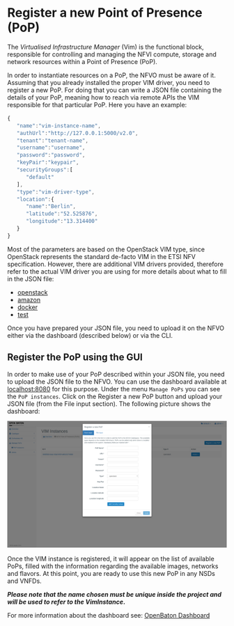 # Register a new Point of Presence (PoP)

The *Virtualised Infrastructure Manager* (Vim) is the functional block, responsible for controlling and managing the
 NFVI compute, storage and network resources within a Point of Presence (PoP).

In order to instantiate resources on a PoP, the NFVO must be aware of it. 
Assuming that you already installed the proper VIM driver, you need to register a new PoP. 
For doing that you can write a JSON file containing the details of your PoP, meaning how to reach via remote APIs the VIM responsible for that particular PoP. 
Here you have an example:


```javascript
{  
   "name":"vim-instance-name",
   "authUrl":"http://127.0.0.1:5000/v2.0",
   "tenant":"tenant-name",
   "username":"username",
   "password":"password",
   "keyPair":"keypair",
   "securityGroups":[  
      "default"
   ],
   "type":"vim-driver-type",
   "location":{  
      "name":"Berlin",
      "latitude":"52.525876",
      "longitude":"13.314400"
   }
}

```

Most of the parameters are based on the OpenStack VIM type, since OpenStack represents the standard de-facto VIM in the ETSI NFV specification. 
However, there are additional VIM drivers provided, therefore refer to the actual VIM driver you are using for more details about what to fill in the JSON file:

* [openstack]
* [amazon]
* [docker]
* [test]


Once you have prepared your JSON file, you need to upload it on the NFVO either via the dashboard (described below) or via the CLI. 

## Register the PoP using the GUI

In order to make use of your PoP described within your JSON file, you need to upload the JSON file to the NFVO.
You can use the dashboard available at [localhost:8080] for this purpose.
Under the menu `Manage PoPs` you can see the `PoP instances`. Click on the Register a new PoP button and upload your JSON file (from the File input section). The following picture shows the dashboard:

![register a new PoP][register-new-pop]

Once the VIM instance is registered, it will appear on the list of available PoPs, filled with the information regarding the available images, networks and flavors. At this point, you are ready to use this new PoP in any NSDs and VNFDs.

**_Please note that the name chosen must be unique inside the project and will be used to refer to the VimInstance_.**

For more information about the dashboard see: [OpenBaton Dashboard]


[amazon]: pop-amazon.md
[docker]: pop-docker.md
[localhost:8080]: http://localhost:8080
[marketplace-drivers]: http://marketplace.openbaton.org
[OpenBaton Dashboard]:nfvo-how-to-use-gui
[OpenBaton Dashboard]:nfvo-how-to-use-gui.md
[openstack-link]:https://www.openstack.org/
[openstack]: pop-openstack.md
[test]: pop-test.md
[register-new-pop]:images/vim-instance-register-new-pop.png
[VIM driver]:vim-driver-create.md

<!---
Script for open external links in a new tab
-->
<script type="text/javascript" charset="utf-8">
      // Creating custom :external selector
      $.expr[':'].external = function(obj){
          return !obj.href.match(/^mailto\:/)
                  && (obj.hostname != location.hostname);
      };
      $(function(){
        $('a:external').addClass('external');
        $(".external").attr('target','_blank');
      })
</script>

